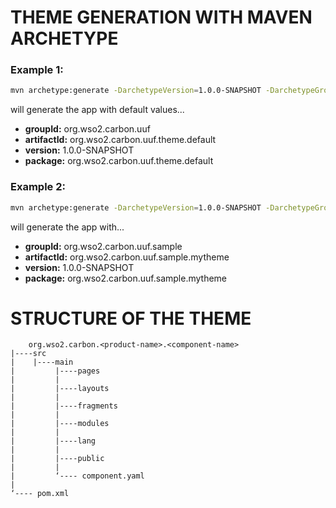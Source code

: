# THEME GENERATION WITH MAVEN ARCHETYPE

### Example 1:

```bash
mvn archetype:generate -DarchetypeVersion=1.0.0-SNAPSHOT -DarchetypeGroupId=org.wso2.carbon.uuf.maven -DarchetypeArtifactId=uuf-theme-archetype 
```

will generate the app with default values...

* **groupId:** org.wso2.carbon.uuf
* **artifactId:** org.wso2.carbon.uuf.theme.default
* **version:** 1.0.0-SNAPSHOT
* **package:** org.wso2.carbon.uuf.theme.default

### Example 2:

```bash
mvn archetype:generate -DarchetypeVersion=1.0.0-SNAPSHOT -DarchetypeGroupId=org.wso2.carbon.uuf.maven -DarchetypeArtifactId=uuf-theme-archetype -DgroupId=org.wso2.carbon.uuf.sample -DartifactId=org.wso2.carbon.uuf.sample.mytheme -Dversion=1.0.0-SNAPSHOT -Dpackage=org.wso2.carbon.uuf.sample.mytheme
```

will generate the app with...

* **groupId:** org.wso2.carbon.uuf.sample
* **artifactId:** org.wso2.carbon.uuf.sample.mytheme
* **version:** 1.0.0-SNAPSHOT
* **package:** org.wso2.carbon.uuf.sample.mytheme

# STRUCTURE OF THE THEME

```
  	org.wso2.carbon.<product-name>.<component-name>
|----src
|    |----main
|         |----pages
|         |
|         |----layouts
|         |
|         |----fragments
|         |
|         |----modules
|         |
|         |----lang
|         |
|         |----public
|         |
|         ‘---- component.yaml
|
‘---- pom.xml

```

